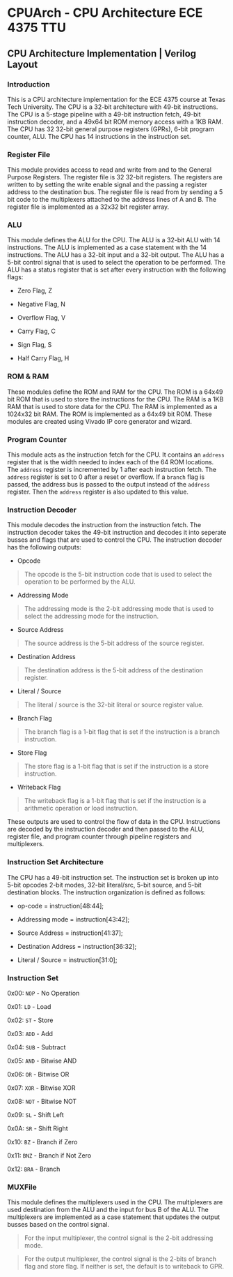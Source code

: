 # CPUArch - CPU Architecture ECE 4375 TTU

## CPU Architecture Implementation | Verilog Layout

### Introduction

This is a CPU architecture implementation for the ECE 4375 course at Texas Tech University. The CPU is a 32-bit architecture with 49-bit instructions. The CPU is a 5-stage pipeline with a 49-bit instruction fetch, 49-bit instruction decoder, and a 49x64 bit ROM memory access with a 1KB RAM. The CPU has 32 32-bit general purpose registers (GPRs), 6-bit program counter, ALU. The CPU has 14 instructions in the instruction set.

### Register File

This module provides access to read and write from and to the General Purpose Registers. The register file is 32 32-bit registers. The registers are written to by setting the write enable signal and the passing a register address to the destination bus. The register file is read from by sending a 5 bit code to the multiplexers attached to the address lines of A and B. The register file is implemented as a 32x32 bit register array.

### ALU

This module defines the ALU for the CPU. The ALU is a 32-bit ALU with 14 instructions. The ALU is implemented as a case statement with the 14 instructions. The ALU has a 32-bit input and a 32-bit output. The ALU has a 5-bit control signal that is used to select the operation to be performed. The ALU has a status register that is set after every instruction with the following flags:

- Zero Flag, Z

- Negative Flag, N

- Overflow Flag, V

- Carry Flag, C

- Sign Flag, S

- Half Carry Flag, H

### ROM & RAM

These modules define the ROM and RAM for the CPU. The ROM is a 64x49 bit ROM that is used to store the instructions for the CPU. The RAM is a 1KB RAM that is used to store data for the CPU. The RAM is implemented as a 1024x32 bit RAM. The ROM is implemented as a 64x49 bit ROM. These modules are created using Vivado IP core generator and wizard.

### Program Counter

This module acts as the instruction fetch for the CPU. It contains an `address` register that is the width needed to index each of the 64 ROM locations. The `address` register is incremented by 1 after each instruction fetch. The `address` register is set to 0 after a reset or overflow. If a `branch` flag is passed, the address bus is passed to the output instead of the `address` register. Then the `address` register is also updated to this value.

### Instruction Decoder

This module decodes the instruction from the instruction fetch. The instruction decoder takes the 49-bit instruction and decodes it into seperate busses and flags that are used to control the CPU. The instruction decoder has the following outputs:

- Opcode

> The opcode is the 5-bit instruction code that is used to select the operation to be performed by the ALU.

- Addressing Mode

> The addressing mode is the 2-bit addressing mode that is used to select the addressing mode for the instruction.

- Source Address

> The source address is the 5-bit address of the source register.

- Destination Address

> The destination address is the 5-bit address of the destination register.

- Literal / Source

> The literal / source is the 32-bit literal or source register value.

- Branch Flag

> The branch flag is a 1-bit flag that is set if the instruction is a branch instruction.

- Store Flag

> The store flag is a 1-bit flag that is set if the instruction is a store instruction.

- Writeback Flag

> The writeback flag is a 1-bit flag that is set if the instruction is a arithmetic operation or load instruction.

These outputs are used to control the flow of data in the CPU. Instructions are decoded by the instruction decoder and then passed to the ALU, register file, and program counter through pipeline registers and multiplexers.

### Instruction Set Architecture

The CPU has a 49-bit instruction set. The instruction set is broken up into 5-bit opcodes 2-bit modes, 32-bit literal/src, 5-bit source, and 5-bit destination blocks. The instruction organization is defined as follows:

- op-code             = instruction[48:44];

- Addressing mode     = instruction[43:42];

- Source Address      = instruction[41:37];

- Destination Address = instruction[36:32];

- Literal / Source    = instruction[31:0];

### Instruction Set

0x00: `NOP` - No Operation

0x01: `LD` - Load

0x02: `ST` - Store

0x03: `ADD` - Add

0x04: `SUB` - Subtract

0x05: `AND` - Bitwise AND

0x06: `OR` - Bitwise OR

0x07: `XOR` - Bitwise XOR

0x08: `NOT` - Bitwise NOT

0x09: `SL` - Shift Left

0x0A: `SR` - Shift Right

0x10: `BZ` - Branch if Zero

0x11: `BNZ` - Branch if Not Zero

0x12: `BRA` - Branch

### MUXFile

This module defines the multiplexers used in the CPU. The multiplexers are used destination from the ALU and the input for bus B of the ALU. The multiplexers are implemented as a case statement that updates the output busses based on the control signal.

> For the input multiplexer, the control signal is the 2-bit addressing mode.

> For the output multiplexer, the control signal is the 2-bits of branch flag and store flag. If neither is set, the default is to writeback to GPR.